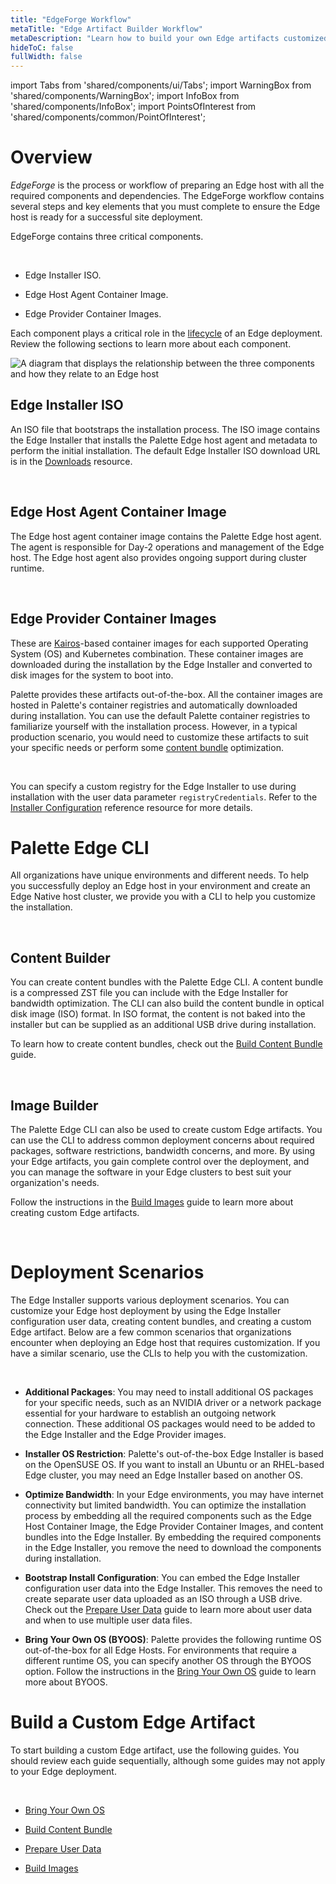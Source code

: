 ```yaml
---
title: "EdgeForge Workflow"
metaTitle: "Edge Artifact Builder Workflow"
metaDescription: "Learn how to build your own Edge artifacts customized to your specific needs."
hideToC: false
fullWidth: false
---
```


import Tabs from 'shared/components/ui/Tabs';
import WarningBox from 'shared/components/WarningBox';
import InfoBox from 'shared/components/InfoBox';
import PointsOfInterest from 'shared/components/common/PointOfInterest';

# Overview

*EdgeForge* is the process or workflow of preparing an Edge host with all the required components and dependencies. The EdgeForge workflow contains several steps and key elements that you must complete to ensure the Edge host is ready for a successful site deployment. 

EdgeForge contains three critical components.

<br />

* Edge Installer ISO.


* Edge Host Agent Container Image.


* Edge Provider Container Images.



Each component plays a critical role in the [lifecycle](/clusters/edge/edge-native-lifecycle) of an Edge deployment. Review the following sections to learn more about each component.

![A diagram that displays the relationship between the three components  and how they relate to an Edge host](/clusters_edge-forge-workflow_edgeforge-workflow_components-diagram.png)



## Edge Installer ISO

An ISO file that bootstraps the installation process. The ISO image contains the Edge Installer that installs the Palette Edge host agent and metadata to perform the initial installation. The default Edge Installer ISO download URL is in the [Downloads](/spectro-downloads#edgeinstallimages) resource.

<br />

## Edge Host Agent Container Image

The Edge host agent container image contains the Palette Edge host agent. The agent is responsible for Day-2 operations and management of the Edge host. The Edge host agent also provides ongoing support during cluster runtime.

<br />

## Edge Provider Container Images

These are [Kairos](https://kairos.io/)-based container images for each supported Operating System (OS) and Kubernetes combination. These container images are downloaded during the installation by the Edge Installer and converted to disk images for the system to boot into.

Palette provides these artifacts out-of-the-box. All the container images are hosted in Palette's container registries and automatically downloaded during installation. You can use the default Palette container registries to familiarize yourself with the installation process. However, in a typical production scenario, you would need to customize these artifacts to suit your specific needs or perform some [content bundle](/clusters/edge/edgeforge-workflow/build-content-bundle) optimization.


<br />

<InfoBox>

You can specify a custom registry for the Edge Installer to use during installation with the user data parameter `registryCredentials`. Refer to the [Installer Configuration](/clusters/edge/edge-configuration/installer-reference#externalregistry) reference resource for more details.

</InfoBox>


# Palette Edge CLI

All organizations have unique environments and different needs. To help you successfully deploy an Edge host in your environment and create an Edge Native host cluster, we provide you with a CLI to help you customize the installation.  



<br />

## Content Builder

You can create content bundles with the Palette Edge CLI. A content bundle is a compressed ZST file you can include with the Edge Installer for bandwidth optimization. The CLI can also build the content bundle in optical disk image (ISO) format. In ISO format, the content is not baked into the installer but can be supplied as an additional USB drive during installation. 

To learn how to create content bundles, check out the [Build Content Bundle](/clusters/edge/edgeforge-workflow/build-content-bundle) guide.

<br />

## Image Builder

The Palette Edge CLI can also be used to create custom Edge artifacts. You can use the CLI to address common deployment concerns about required packages, software restrictions, bandwidth concerns, and more. By using your Edge artifacts, you gain complete control over the deployment, and you can manage the software in your Edge clusters to best suit your organization's needs.

Follow the instructions in the [Build Images](/clusters/edge/edgeforge-workflow/build-images) guide to learn more about creating custom Edge artifacts.

<br />

# Deployment Scenarios

The Edge Installer supports various deployment scenarios. You can customize your Edge host deployment by using the Edge Installer configuration user data, creating content bundles, and creating a custom Edge artifact. Below are a few common scenarios that organizations encounter when deploying an Edge host that requires customization. If you have a similar scenario, use the CLIs to help you with the customization.

<br />

- **Additional Packages**:
You may need to install additional OS packages for your specific needs, such as an NVIDIA driver or a network package essential for your hardware to establish an outgoing network connection. These additional OS packages would need to be added to the Edge Installer and the Edge Provider images.


- **Installer OS Restriction**:
Palette's out-of-the-box Edge Installer is based on the OpenSUSE OS. If you want to install an Ubuntu or an RHEL-based Edge cluster, you may need an Edge Installer based on another OS.


- **Optimize Bandwidth**:
In your Edge environments, you may have internet connectivity but limited bandwidth. You can optimize the installation process by embedding all the required components such as the Edge Host Container Image, the Edge Provider Container Images, and content bundles into the Edge Installer. By embedding the required components in the Edge Installer, you remove the need to download the components during installation.


- **Bootstrap Install Configuration**:
You can embed the Edge Installer configuration user data into the Edge Installer. This removes the need to create separate user data uploaded as an ISO through a USB drive. Check out the [Prepare User Data](/clusters/edge/edgeforge-workflow/prepare-user-data) guide to learn more about user data and when to use multiple user data files.


- **Bring Your Own OS (BYOOS)**:
Palette provides the following runtime OS out-of-the-box for all Edge Hosts. For environments that require a different runtime OS, you can specify another OS through the BYOOS option. Follow the instructions in the [Bring Your Own OS](/clusters/edge/edgeforge-workflow/build-kairos-os) guide to learn more about BYOOS.

# Build a Custom Edge Artifact



To start building a custom Edge artifact, use the following guides. You should review each guide sequentially, although some guides may not apply to your Edge deployment.

<br />

- [Bring Your Own OS](/clusters/edge/edgeforge-workflow/build-kairos-os)


- [Build Content Bundle](/clusters/edge/edgeforge-workflow/build-content-bundle)


- [Prepare User Data](/clusters/edge/edgeforge-workflow/prepare-user-data)


- [Build Images](/clusters/edge/edgeforge-workflow/build-images)
